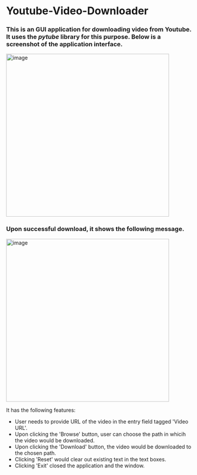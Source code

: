 # Youtube-Video-Downloader
### This is an GUI application for downloading video from Youtube. It uses the ___pytube___ library for this purpose. Below is a screenshot of the application interface.
<img width="440" alt="image" src="https://github.com/DebapriyaD86/Youtube-Video-Downloader/assets/148674866/245e8a76-bb84-4ece-b1e6-ad49b48b4433">

### Upon successful download, it shows the following message.
<img width="440" alt="image" src="https://github.com/DebapriyaD86/Youtube-Video-Downloader/assets/148674866/fdcc1632-c9e9-487f-809b-232e1ddae55c">


It has the following features:
- User needs to provide URL of the video in the entry field tagged 'Video URL'.
- Upon clicking the 'Browse' button, user can choose the path in whicih the video would be downloaded.
- Upon clicking the 'Download' button, the video would be downloaded to the chosen path.
- Clicking 'Reset' would clear out existing text in the text boxes.
- Clicking 'Exit' closed the application and the window. 
